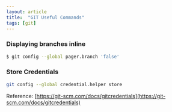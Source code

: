 ```yaml
---
layout: article
title:  "GIT Useful Commands"
tags: [git]
---
```


### Displaying branches inline

```bash
$ git config --global pager.branch 'false'
```

### Store Credentials

```bash
git config --global credential.helper store
```

Reference: [https://git-scm.com/docs/gitcredentials](https://git-scm.com/docs/gitcredentials)
